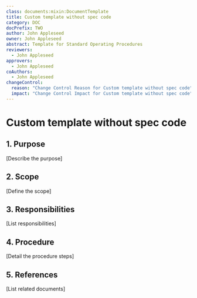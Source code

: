 ```yaml
---
class: documents:mixin:DocumentTemplate
title: Custom template without spec code
category: DOC
docPrefix: TWO
author: John Appleseed
owner: John Appleseed
abstract: Template for Standard Operating Procedures
reviewers:
  - John Appleseed
approvers:
  - John Appleseed
coAuthors:
  - John Appleseed
changeControl:
  reason: "Change Control Reason for Custom template without spec code"
  impact: "Change Control Impact for Custom template without spec code"
---
```

# Custom template without spec code

## 1. Purpose
[Describe the purpose]

## 2. Scope
[Define the scope]

## 3. Responsibilities
[List responsibilities]

## 4. Procedure
[Detail the procedure steps]

## 5. References
[List related documents]
